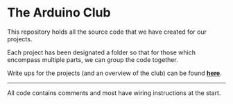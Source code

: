 # The Arduino Club

This repository holds all the source code that we have created for our projects.

Each project has been designated a folder so that for those which encompass multiple parts, we can group the code together.

Write ups for the projects (and an overview of the club) can be found [**here**](https://joeiddon.github.io/club).

---

All code contains comments and most have wiring instructions at the start.
